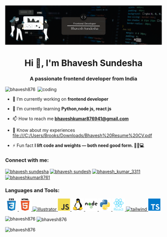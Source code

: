 ![logo](https://github.com/Bhavesh876/Bhavesh876/blob/main/github%20banner.png)

<h1 align="center">Hi 👋, I'm Bhavesh Sundesha</h1>
<h3 align="center">A passionate frontend developer from India</h3>

<img align="right" alt="coding" width="400" src="https://media3.giphy.com/media/v1.Y2lkPTc5MGI3NjExc3N0c2w5bG5yejA0b3B1bm8xZnlvNWhoNG56Z290dGswdDY3bXM3cyZlcD12MV9pbnRlcm5hbF9naWZfYnlfaWQmY3Q9Zw/L1R1tvI9svkIWwpVYr/giphy.gif">

<p align="left"> <img src="https://komarev.com/ghpvc/?username=bhavesh876&label=Profile%20views&color=0e75b6&style=flat" alt="bhavesh876" /> </p>

- 🔭 I’m currently working on **frontend developer**

- 🌱 I’m currently learning **Python,node js, react js**

- 📫 How to reach me **bhaveshkumar876941@gmail.com**

- 📄 Know about my experiences [file:///C:/Users/Brooks/Downloads/Bhavesh%20Resume%20CV.pdf](file:///C:/Users/Brooks/Downloads/Bhavesh%20Resume%20CV.pdf)

- ⚡ Fun fact **I lift code and weights — both need good form. 🏋️‍♂️💻**

<h3 align="left">Connect with me:</h3>
<p align="left">
<a href="https://linkedin.com/in/bhavesh sundesha" target="blank"><img align="center" src="https://raw.githubusercontent.com/rahuldkjain/github-profile-readme-generator/master/src/images/icons/Social/linked-in-alt.svg" alt="bhavesh sundesha" height="30" width="40" /></a>
<a href="https://fb.com/bhavesh sundesh" target="blank"><img align="center" src="https://raw.githubusercontent.com/rahuldkjain/github-profile-readme-generator/master/src/images/icons/Social/facebook.svg" alt="bhavesh sundesh" height="30" width="40" /></a>
<a href="https://instagram.com/bhavesh_kumar_3311" target="blank"><img align="center" src="https://raw.githubusercontent.com/rahuldkjain/github-profile-readme-generator/master/src/images/icons/Social/instagram.svg" alt="bhavesh_kumar_3311" height="30" width="40" /></a>
<a href="https://www.hackerrank.com/bhaveshkumar8761" target="blank"><img align="center" src="https://raw.githubusercontent.com/rahuldkjain/github-profile-readme-generator/master/src/images/icons/Social/hackerrank.svg" alt="bhaveshkumar8761" height="30" width="40" /></a>
</p>

<h3 align="left">Languages and Tools:</h3>
<p align="left"> <a href="https://www.w3schools.com/css/" target="_blank" rel="noreferrer"> <img src="https://raw.githubusercontent.com/devicons/devicon/master/icons/css3/css3-original-wordmark.svg" alt="css3" width="40" height="40"/> </a> <a href="https://www.w3.org/html/" target="_blank" rel="noreferrer"> <img src="https://raw.githubusercontent.com/devicons/devicon/master/icons/html5/html5-original-wordmark.svg" alt="html5" width="40" height="40"/> </a> <a href="https://www.adobe.com/in/products/illustrator.html" target="_blank" rel="noreferrer"> <img src="https://www.vectorlogo.zone/logos/adobe_illustrator/adobe_illustrator-icon.svg" alt="illustrator" width="40" height="40"/> </a> <a href="https://developer.mozilla.org/en-US/docs/Web/JavaScript" target="_blank" rel="noreferrer"> <img src="https://raw.githubusercontent.com/devicons/devicon/master/icons/javascript/javascript-original.svg" alt="javascript" width="40" height="40"/> </a> <a href="https://www.linux.org/" target="_blank" rel="noreferrer"> <img src="https://raw.githubusercontent.com/devicons/devicon/master/icons/linux/linux-original.svg" alt="linux" width="40" height="40"/> </a> <a href="https://nodejs.org" target="_blank" rel="noreferrer"> <img src="https://raw.githubusercontent.com/devicons/devicon/master/icons/nodejs/nodejs-original-wordmark.svg" alt="nodejs" width="40" height="40"/> </a> <a href="https://www.python.org" target="_blank" rel="noreferrer"> <img src="https://raw.githubusercontent.com/devicons/devicon/master/icons/python/python-original.svg" alt="python" width="40" height="40"/> </a> <a href="https://reactjs.org/" target="_blank" rel="noreferrer"> <img src="https://raw.githubusercontent.com/devicons/devicon/master/icons/react/react-original-wordmark.svg" alt="react" width="40" height="40"/> </a> <a href="https://tailwindcss.com/" target="_blank" rel="noreferrer"> <img src="https://www.vectorlogo.zone/logos/tailwindcss/tailwindcss-icon.svg" alt="tailwind" width="40" height="40"/> </a> <a href="https://www.typescriptlang.org/" target="_blank" rel="noreferrer"> <img src="https://raw.githubusercontent.com/devicons/devicon/master/icons/typescript/typescript-original.svg" alt="typescript" width="40" height="40"/> </a> </p>

<p><img align="left" src="https://github-readme-stats.vercel.app/api/top-langs?username=bhavesh876&show_icons=true&locale=en&layout=compact" alt="bhavesh876" /></p>

<p>&nbsp;<img align="center" src="https://github-readme-stats.vercel.app/api?username=bhavesh876&show_icons=true&locale=en" alt="bhavesh876" /></p>

<p><img align="center" src="https://github-readme-streak-stats.herokuapp.com/?user=bhavesh876&" alt="bhavesh876" /></p>
